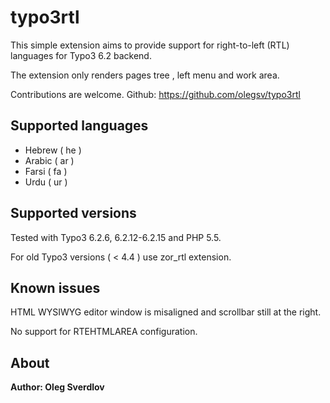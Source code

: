 # typo3rtl

This simple extension aims to provide support for right-to-left (RTL) languages for Typo3 6.2 backend.

The extension only renders pages tree , left menu and work area.

Contributions are welcome. Github: https://github.com/olegsv/typo3rtl


## Supported languages ###

* Hebrew ( he )
* Arabic ( ar )
* Farsi ( fa )
* Urdu ( ur )


## Supported versions ###

Tested with Typo3 6.2.6, 6.2.12-6.2.15 and PHP 5.5.

For old Typo3 versions ( < 4.4 ) use zor_rtl extension.

## Known issues

HTML WYSIWYG editor window is misaligned and scrollbar still at the right.

No support for RTEHTMLAREA configuration.

## About

__Author: Oleg Sverdlov__

